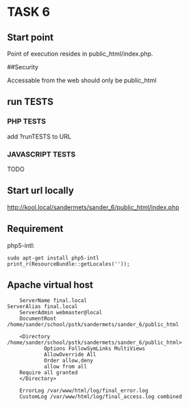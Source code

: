# TASK 6

## Start point

Point of execution resides in public_html/index.php.  

##Security

Accessable from the web should only be public_html

## run TESTS

### PHP TESTS

add ?runTESTS to URL

### JAVASCRIPT TESTS

TODO

## Start url locally

http://kool.local/sandermets/sander_6/public_html/index.php

## Requirement

php5-intl:

    sudo apt-get install php5-intl  
    print_r(ResourceBundle::getLocales(''));

## Apache virtual host

<VirtualHost final.local:80>

        ServerName final.local
	ServerAlias final.local
        ServerAdmin webmaster@local
        DocumentRoot /home/sander/school/pstk/sandermets/sander_6/public_html

        <Directory /home/sander/school/pstk/sandermets/sander_6/public_html>
                Options FollowSymLinks MultiViews
                AllowOverride All
                Order allow,deny
                allow from all
		Require all granted
        </Directory>

        ErrorLog /var/www/html/log/final_error.log
        CustomLog /var/www/html/log/final_access.log combined

</VirtualHost>
